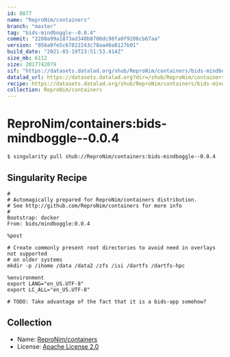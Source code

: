 ```yaml
---
id: 8877
name: "ReproNim/containers"
branch: "master"
tag: "bids-mindboggle--0.0.4"
commit: "2280a99a1873ad340b8700dc98fa0f9206cb67aa"
version: "056a8fe5c67822243c78aa40a8127b01"
build_date: "2021-03-19T23:51:53.414Z"
size_mb: 6112
size: 2017742879
sif: "https://datasets.datalad.org/shub/ReproNim/containers/bids-mindboggle--0.0.4/2021-03-19-2280a99a-056a8fe5/056a8fe5c67822243c78aa40a8127b01.simg"
datalad_url: https://datasets.datalad.org?dir=/shub/ReproNim/containers/bids-mindboggle--0.0.4/2021-03-19-2280a99a-056a8fe5/
recipe: https://datasets.datalad.org/shub/ReproNim/containers/bids-mindboggle--0.0.4/2021-03-19-2280a99a-056a8fe5/Singularity
collection: ReproNim/containers
---
```


# ReproNim/containers:bids-mindboggle--0.0.4

```bash
$ singularity pull shub://ReproNim/containers:bids-mindboggle--0.0.4
```

## Singularity Recipe

```singularity
#
# Automagically prepared for ReproNim/containers distribution.
# See http://github.com/ReproNim/containers for more info
#
Bootstrap: docker
From: bids/mindboggle:0.0.4

%post

# Create commonly present root directories to avoid need in overlays not supported
# on older systems
mkdir -p /ihome /data /data2 /zfs /isi /dartfs /dartfs-hpc

%environment
export LANG="en_US.UTF-8"
export LC_ALL="en_US.UTF-8"

# TODO: Take advantage of the fact that it is a bids-app somehow?
```

## Collection

 - Name: [ReproNim/containers](https://github.com/ReproNim/containers)
 - License: [Apache License 2.0](https://api.github.com/licenses/apache-2.0)

